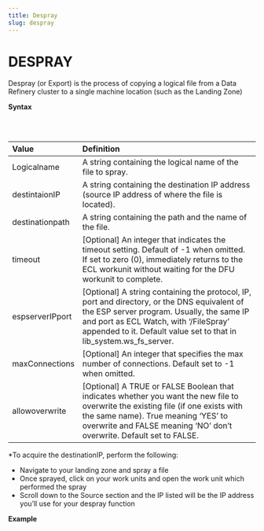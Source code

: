 ```yaml
---
title: Despray
slug: despray
---
```


# DESPRAY

Despray (or Export) is the process of copying a logical file from a Data Refinery cluster to a single machine location (such as the Landing Zone)

**Syntax**
<pre>
	<EclCode 
	code="STD.File.DeSpray(logicalname, destinationIP, destinationpath, [timeout], [espserverIPport], [maxConnections], [allowoverwrite])">
	</EclCode>
</pre>

| Value | Definition |
| :- | :- |
| Logicalname | A string containing the logical name of the file to spray. |
| destintaionIP | A string containing the destination IP address (source IP address of where the file is located). |
| destinationpath | A string containing the path and the name of the file. |
| timeout | [Optional] An integer that indicates the timeout setting. Default of -1 when omitted. If set to zero (0), immediately returns to the ECL workunit without waiting for the DFU workunit to complete. |
| espserverIPport | [Optional] A string containing the protocol, IP, port and directory, or the DNS equivalent of the ESP server program. Usually, the same IP and port as ECL Watch, with ‘/FileSpray’ appended to it. Default value set to that in lib_system.ws_fs_server. |
| maxConnections | [Optional] An integer that specifies the max number of connections. Default set to -1 when omitted. |
| allowoverwrite | [Optional] A TRUE or FALSE Boolean that indicates whether you want the new file to overwrite the existing file (if one exists with the same name). True meaning ‘YES’ to overwrite and FALSE meaning ‘NO’ don’t overwrite. Default set to FALSE. |

*To acquire the destinationIP, perform the following:
-	Navigate to your landing zone and spray a file
-	Once sprayed, click on your work units and open the work unit which performed the spray
-	Scroll down to the Source section and the IP listed will be the IP address you’ll use for your despray function

**Example**
<pre>
	<EclCode 
	code="/*Despray Example:*/

	// Execute on NOTHOR

	IMPORT STD;

	// DeSpray function
	STD.File.DeSpray(
		logicalName := '~thor::myfile.json',
		destinationIP := '10.2.0.4',
		destinationPath := '/var/lib/HPCCSystems/mydropzone/myfile.json'
	);">
	</EclCode>
</pre>
